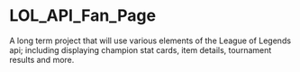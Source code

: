 # LOL_API_Fan_Page
A long term project that will use various elements of the League of Legends api; including displaying champion stat cards, item details, tournament results and more.
